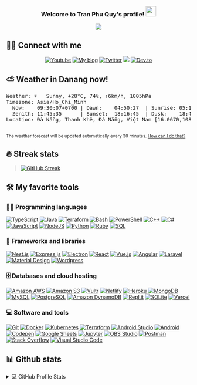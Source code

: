 <h3 align="center">
  Welcome to Tran Phu Quy's profile!
  <img src="https://media.giphy.com/media/hvRJCLFzcasrR4ia7z/giphy.gif" width="28">
</h3>

<p align="center">
  <a href="https://github.com/tranphuquy19"><img src="https://readme-typing-svg.herokuapp.com/?lines=Full-stack+developer;DevOps+Engineer;%2B4+years+coding+experience;A+blogger&center=true&width=380&height=45"></a>
</p>

## 🙋‍♂️ Connect with me

<!-- Badges template - https://github.com/badges/shields -->
<p align="center">
  <a href="https://www.youtube.com/channel/UCglVvyTl9MjiDzNMl_9oqsw"><img alt="Youtube" title="Youtube" src="https://img.shields.io/badge/-YouTube-red?style=for-the-badge&logo=youtube&logoColor=white"/></a>
  <a href="https://doracoder.tk"><img alt="My blog" title="Blog" src="https://img.shields.io/badge/My website-FF5722.svg?style=for-the-badge&logo=blogger&logoColor=white"/></a>
  <a href="https://twitter.com/tranphuquy19"><img alt="Twitter" title="Twitter" src="https://img.shields.io/badge/-Twitter-1DA1F2?style=for-the-badge&logo=twitter&logoColor=white"/></a>
  <a href="https://discord.gg/" alt="Dev Pro Tips Discussion & Support Server">
    <img src="https://img.shields.io/badge/-Discord-7289DA?style=for-the-badge&logoColor=white&logo=discord"/></a>
  <a href="https://dev.to/"><img alt="Dev.to" title="Tran Phu Quy Dev.to" src="https://img.shields.io/badge/DEV.TO-3835D3.svg?&style=for-the-badge&logo=dev.to&logoColor=white"></a>
</p>

## ⛅️ Weather in Danang now!

<pre>Weather: ☀️   Sunny, +28°C, 74%, ↑6km/h, 1005hPa
Timezone: Asia/Ho_Chi_Minh
  Now:    09:30:07+0700 | Dawn:    04:50:27  | Sunrise: 05:14:33
  Zenith: 11:45:35      | Sunset:  18:16:45  | Dusk:    18:40:53
Location: Đà Nẵng, Thanh Khê, Đà Nẵng, Việt Nam [16.0670,108.2119]

</pre>

<small>The weather forecast will be updated automatically every 30 minutes. <a href="https://github.com/tranphuquy19/readme-updater">How can I do that?</a></small>

## 🔥 Streak stats

<!-- GitHub Readme Streak Stats - https://github.com/DenverCoder1/github-readme-streak-stats -->
> [![GitHub Streak](https://github-readme-streak-stats.herokuapp.com?user=tranphuquy19&theme=radical&hide_border=true)](https://github.com/tranphuquy19)


## 🛠️ My favorite tools

### 👨‍💻 Programming languages

<p>
    <a href="https://github.com/search?q=user%3Atranphuquy19+is%3Arepo+language%3AtypeScript"><img alt="TypeScript" src="https://img.shields.io/badge/TypeScript%20-%23007ACC.svg?logo=typescript&logoColor=white"></a>
    <a href="https://github.com/search?q=user%3Atranphuquy19+is%3Arepo+language%3Ajava"><img alt="Java" src="https://img.shields.io/badge/Java%20-%23007396.svg?logo=java&logoColor=white"></a>
    <a href="https://github.com/search?q=user%3Atranphuquy19+is%3Arepo+language%3Agolang"><img alt="Terraform" src="https://img.shields.io/badge/Go%20-%2300ADD8.svg?logo=go&logoColor=white"></a>
    <a href="https://github.com/search?q=user%3Atranphuquy19+is%3Arepo+language%3Abash"><img alt="Bash" src="https://img.shields.io/badge/Bash%20-%23121011.svg?logo=gnu-bash&logoColor=white"></a>
    <a href="https://github.com/search?q=user%3Atranphuquy19+is%3Arepo+language%3Apowershell"><img alt="PowerShell" src="https://img.shields.io/badge/PowerShell%20-%235391FE.svg?logo=powershell&logoColor=white"></a>
    <a href="https://github.com/search?q=user%3Atranphuquy19+is%3Arepo+language%3Acpp"><img alt="C++" src="https://img.shields.io/badge/C++%20-%2300599C.svg?logo=c%2B%2B&logoColor=white"></a>
    <a href="https://github.com/search?q=user%3Atranphuquy19+is%3Arepo+language%3Acsharp"><img alt="C#" src="https://img.shields.io/badge/C%23%20-%23239120.svg?logo=c-sharp&logoColor=white"></a>
    <a href="https://github.com/search?q=user%3Atranphuquy19+is%3Arepo+language%3Ajavascript"><img alt="JavaScript" src="https://img.shields.io/badge/JavaScript%20-%23F7DF1E.svg?logo=javascript&logoColor=black"></a>
    <a href="https://github.com/search?q=user%3Atranphuquy19+is%3Arepo+language%3Ajavascript"><img alt="NodeJS" src="https://img.shields.io/badge/Node.js%20-%2343853D.svg?logo=node.js&logoColor=white"></a>
    <a href="https://github.com/search?q=user%3Atranphuquy19+is%3Arepo+language%3Apython"><img alt="Python" src="https://img.shields.io/badge/Python%20-%2314354C.svg?logo=python&logoColor=white"></a>
    <a href="https://github.com/search?q=user%3Atranphuquy19+is%3Arepo+language%3Aruby"><img alt="Ruby" src="https://img.shields.io/badge/Ruby-CC342D.svg?logo=ruby&logoColor=white"></a>
    <a href="https://github.com/search?q=user%3Atranphuquy19+is%3Arepo+language%3Asql"><img alt="SQL" src="https://img.shields.io/badge/SQL%20-%23025E8C.svg?logo=amazon-dynamodb&logoColor=white"></a>

</p>


### 🧰 Frameworks and libraries

<p>
    <a href="#"><img alt="Nest.js" src="https://img.shields.io/badge/Nest.js%20-%23E0234E.svg?logo=nestjs&logoColor=white"></a>
    <a href="#"><img alt="Express.js" src="https://img.shields.io/badge/Express.js%20-%23404d59.svg?logo=express&logoColor=white"></a>
    <a href="#"><img alt="Electron" src="https://img.shields.io/badge/Electron%20-%2320232e.svg?logo=electron&logoColor=white"></a>
    <a href="#"><img alt="React" src="https://img.shields.io/badge/React%20-%2320232a.svg?logo=react&logoColor=%2361DAFB"></a>
    <a href="#"><img alt="Vue.js" src="https://img.shields.io/badge/Vue.js%20-%234FC08D.svg?logo=vue&logoColor=white"></a>
    <a href="#"><img alt="Angular" src="https://img.shields.io/badge/Angular%20-%23DD0031.svg?logo=angular&logoColor=white"></a>
    <a href="#"><img alt="Laravel" src="https://img.shields.io/badge/Laravel%20-%23FF2D20.svg?logo=laravel&logoColor=white"></a>
    <a href="#"><img alt="Material Design" src="https://img.shields.io/badge/Material%20Design%20-%230081CB.svg?logo=material-design&logoColor=white"></a>
    <a href="#"><img alt="Wordpress" src="https://img.shields.io/badge/Wordpress-21759B?logo=wordpress&logoColor=white"></a>
</p>

### 🗄️ Databases and cloud hosting

<p>
    <a href="#"><img alt="Amazon AWS" src="https://img.shields.io/badge/Amazon%20AWS-%23232F3E.svg?logo=amazon%20aws&logoColor=white"></a>
    <a href="#"><img alt="Amazon S3" src="https://img.shields.io/badge/Amazon%20S3-%23569A31.svg?logo=amazon%20s3&logoColor=white"></a>
    <a href="#"><img alt="Vultr" src="https://img.shields.io/badge/Vultr-%23007BFC.svg?logo=vultr&logoColor=white"></a>
    <a href="#"><img alt="Netlify" src="https://img.shields.io/badge/Netlify-%2300C7B7.svg?logo=netlify&logoColor=white"></a>
    <a href="#"><img alt="Heroku" src="https://img.shields.io/badge/Heroku%20-%23430098.svg?logo=heroku&logoColor=white"></a>
    <a href="#"><img alt="MongoDB" src ="https://img.shields.io/badge/MongoDB-%234ea94b.svg?logo=mongodb&logoColor=white"></a>
    <a href="#"><img alt="MySQL" src="https://img.shields.io/badge/MySQL-%2300f.svg?logo=mysql&logoColor=white"></a>
    <a href="#"><img alt="PostgreSQL" src ="https://img.shields.io/badge/PostgreSQL-%23316192.svg?logo=postgresql&logoColor=white"></a>
    <a href="#"><img alt="Amazon DynamoDB" src ="https://img.shields.io/badge/Amazon%20DynamoDB-%23316192.svg?logo=amazon%20dynamodb&logoColor=white"></a>
    <a href="#"><img alt="Repl.it" src="https://img.shields.io/badge/Repl.it%20-%230D101E.svg?logo=Repl.it&logoColor=white"></a>
    <a href="#"><img alt="SQLite" src ="https://img.shields.io/badge/SQLite-%2307405e.svg?logo=sqlite&logoColor=white"></a>
    <a href="#"><img alt="Vercel" src="https://img.shields.io/badge/Vercel%20-%23000000.svg?logo=vercel&logoColor=white"></a>
</p>

### 💻 Software and tools

<p>
    <a href="#"><img alt="Git" src="https://img.shields.io/badge/Git%20-%23F05033.svg?logo=git&logoColor=white"></a>
    <a href="#"><img alt="Docker" src="https://img.shields.io/badge/Docker%20-%232496ED.svg?logo=docker&logoColor=white"></a>
    <a href="#"><img alt="Kubernetes" src="https://img.shields.io/badge/Kubernetes%20-%23326CE5.svg?logo=kubernetes&logoColor=white"></a>
    <a href="https://github.com/search?q=user%3Atranphuquy19+is%3Arepo+language%3AHCL"><img alt="Terraform" src="https://img.shields.io/badge/Terraform%20-%23623CE4.svg?logo=terraform&logoColor=white"></a>
    <a href="#"><img alt="Android Studio" src="https://img.shields.io/badge/Android%20Studio-008678.svg?logo=android-studio&logoColor=white"></a>
    <a href="#"><img alt="Android" src="https://img.shields.io/badge/Android-3DDC84?logo=android&logoColor=white"></a>
    <a href="#"><img alt="Codepen" src="https://img.shields.io/badge/Codepen-000000.svg?logo=codepen&logoColor=white"></a>
    <a href="#"><img alt="Google Sheets" src="https://img.shields.io/badge/Google%20Sheets%20-%2334A853.svg?logo=google%20sheets&logoColor=white"></a>
    <a href="#"><img alt="Jupyter" src="https://img.shields.io/badge/Jupyter%20-%23F37626.svg?logo=Jupyter&logoColor=white"></a>
    <a href="#"><img alt="OBS Studio" src="https://img.shields.io/badge/-OBS%20Studio-302E31?logo=obs-studio&logoColor=white"></a>
    <a href="#"><img alt="Postman" src="https://img.shields.io/badge/Postman-FF6C37?logo=postman&logoColor=white"></a>
    <a href="#"><img alt="Stack Overflow" src="https://img.shields.io/badge/-Stack%20Overflow-FE7A16?logo=stack-overflow&logoColor=white"></a>
    <a href="#"><img alt="Visual Studio Code" src="https://img.shields.io/badge/Visual%20Studio%20Code-0078d7.svg?logo=visual-studio-code&logoColor=white"></a>
</p>

## 📊 Github stats

<!-- https://github.com/anuraghazra/github-readme-stats -->
<details>
  <summary>💻 GitHub Profile Stats</summary>
  <br/>
    <a href="https://github.com/tranphuquy19"><img alt="Tran Phu Quy's Github Stats" src="https://denvercoder1-github-readme-stats.vercel.app/api?username=tranphuquy19&show_icons=true&count_private=true&theme=react&hide_border=true&bg_color=1F222E&title_color=F85D7F&icon_color=F8D866" /></a>


<!-- https://github.com/jamesgeorge007/github-activity-readme -->
  <a href="https://github.com/tranphuquy19"><img alt="Tran Phu Quy's Activity Graph" src="https://activity-graph.herokuapp.com/graph?username=tranphuquy19&bg_color=1F222E&color=F8D866&line=F85D7F&point=FFFFFF&hide_border=true" /></a>
